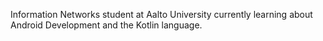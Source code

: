 Information Networks student at Aalto University currently learning about Android Development and the Kotlin language.
